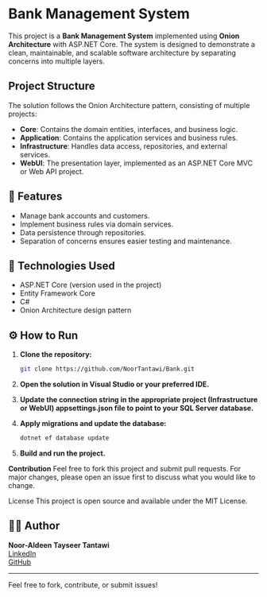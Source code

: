 # Bank Management System

This project is a **Bank Management System** implemented using **Onion Architecture** with ASP.NET Core. The system is designed to demonstrate a clean, maintainable, and scalable software architecture by separating concerns into multiple layers.

## Project Structure

The solution follows the Onion Architecture pattern, consisting of multiple projects:

- **Core**: Contains the domain entities, interfaces, and business logic.
- **Application**: Contains the application services and business rules.
- **Infrastructure**: Handles data access, repositories, and external services.
- **WebUI**: The presentation layer, implemented as an ASP.NET Core MVC or Web API project.

## 🚀 Features

- Manage bank accounts and customers.
- Implement business rules via domain services.
- Data persistence through repositories.
- Separation of concerns ensures easier testing and maintenance.

## 🧠 Technologies Used

- ASP.NET Core (version used in the project)
- Entity Framework Core
- C#
- Onion Architecture design pattern

## ⚙️ How to Run

1. **Clone the repository:**

   ```bash
   git clone https://github.com/NoorTantawi/Bank.git
2. **Open the solution in Visual Studio or your preferred IDE.**

3. **Update the connection string in the appropriate project (Infrastructure or WebUI) appsettings.json file to point to your SQL Server database.**

4. **Apply migrations and update the database:**

    ```bash
    dotnet ef database update
    
5. **Build and run the project.**

**Contribution**
Feel free to fork this project and submit pull requests. For major changes, please open an issue first to discuss what you would like to change.

License
This project is open source and available under the MIT License.

## 🙋‍♂️ Author

**Noor-Aldeen Tayseer Tantawi**  
[LinkedIn](https://www.linkedin.com/in/nooraldeen-tantawi-3bb899237/)  
[GitHub](https://github.com/NoorTantawi)

---

Feel free to fork, contribute, or submit issues!

